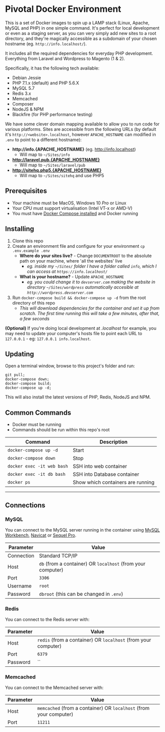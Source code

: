 # Pivotal Docker Environment

This is a set of Docker images to spin up a LAMP stack (Linux, Apache, MySQL and PHP) in one simple command. It's perfect for local development or even as a staging server, as you can very simply add new sites to a root directory, and they're magically accessible as a subdomain of your chosen hostname (eg. `http://info.localhost/`).

It includes all the required dependencies for everyday PHP development. Everything from Laravel and Wordpress to Magento (1 & 2).

Specifically, it has the following tech available:

* Debian Jessie
* PHP 7.1.x (default) and PHP 5.6.X
* MySQL 5.7
* Redis 3.x
* Memcached
* Composer
* NodeJS & NPM
* Blackfire (for PHP performance testing)

We have some clever domain mapping available to allow you to run code for various platforms. Sites are accessible from the following URLs (by default it's `http://<website>.localhost`, however `APACHE_HOSTNAME` can modified in `.env` to point to a different hostname):

* __http://info.{APACHE_HOSTNAME}__ (eg. http://info.localhost)
    * Will map to `~/Sites/info`
* __http://laravel.pub.{APACHE_HOSTNAME}__
    * Will map to `~/Sites/laravel/pub`
* __http://sitehq.php5.{APACHE_HOSTNAME}__
    * Will map to `~/Sites/sitehq` and use PHP5

## Prerequisites

* Your machine must be MacOS, Windows 10 _Pro_ or Linux
* Your CPU must support virtualisation (Intel VT-x or AMD-V)
* You must have [Docker Compose installed](https://docs.docker.com/compose/install/) and Docker running

## Installing

1. Clone this repo
1. Create an environment file and configure for your environment `cp .env.example .env`
    - __Where do your sites live?__ - Change `DOCUMENTROOT` to the absolute path on your machine, where 'all the websites' live
        - _eg. inside my `~/Sites/` folder I have a folder called `info`, which I can access at `https://info.localhost/`_
    - __What is your hostname?__ - Update `APACHE_HOSTNAME`
        - _eg. you could change it to `devserver.com` making the website in directory `~/Sites/wordpress` automatically accesible at `http://wordpress.devserver.com`_
1. Run `docker-compose build && docker-compose up -d` from the root directory of this repo
    - _This will download dependencies for the container and set it up from scratch. The first time running this will take a few minutes, after that, a few seconds_

__(Optional)__ If you're doing local development at _.localhost_ for example, you may need to update your computer's hosts file to point each URL to `127.0.0.1` - eg: `127.0.0.1 info.localhost`.

## Updating

Open a terminal window, browse to this project's folder and run:

```
git pull;
docker-compose down;
docker-compose build;
docker-compose up -d;
```

This will also install the latest versions of PHP, Redis, NodeJS and NPM.

## Common Commands

* Docker must be running
* Commands should be run within this repo's root

| Command | Description |
|---|---|
| `docker-compose up -d` | Start |
| `docker-compose down`  | Stop |
| `docker exec -it web bash`  | SSH into web container |
| `docker exec -it db bash`  | SSH into Database container |
| `docker ps` | Show which containers are running |

---

## Connections

### MySQL
You can connect to the MySQL server running in the container using [MySQL Workbench](https://www.mysql.com/products/workbench/), [Navicat](https://www.navicat.com/) or [Sequel Pro](https://www.sequelpro.com/).

| Parameter | Value |
|-------------|---|
| Connection | Standard TCP/IP |
| Host | `db` (from a container) OR `localhost` (from your computer) |
| Port | `3306` |
| Username | `root` |
| Password | `dbroot` (this can be changed in `.env`) |

### Redis
You can connect to the Redis server with:

| Parameter | Value |
|-------------|---|
| Host | `redis` (from a container) OR `localhost` (from your computer) |
| Port | `6379` |
| Password | `` |

### Memcached
You can connect to the Memcached server with:

| Parameter | Value |
|-------------|---|
| Host | `memcached` (from a container) OR `localhost` (from your computer) |
| Port | `11211` |
